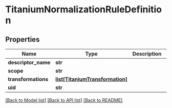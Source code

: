 # TitaniumNormalizationRuleDefinition


## Properties
Name | Type | Description | Notes
------------ | ------------- | ------------- | -------------
**descriptor_name** | **str** |  | [optional] 
**scope** | **str** |  | [optional] 
**transformations** | [**list[TitaniumTransformation]**](TitaniumTransformation.md) |  | [optional] 
**uid** | **str** |  | [optional] 

[[Back to Model list]](../README.md#documentation-for-models) [[Back to API list]](../README.md#documentation-for-api-endpoints) [[Back to README]](../README.md)


